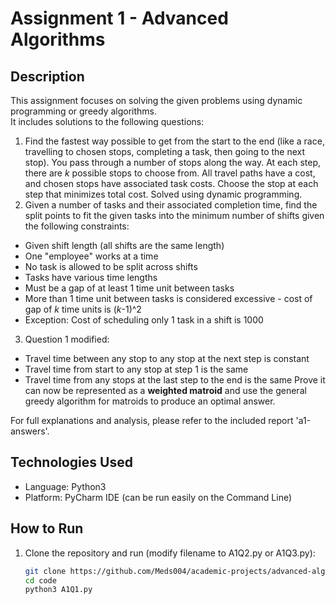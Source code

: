 # Assignment 1 - Advanced Algorithms

## Description

This assignment focuses on solving the given problems using dynamic programming or greedy algorithms.  
It includes solutions to the following questions:

1. Find the fastest way possible to get from the start to the end (like a race, travelling to chosen stops, completing a task, then going to the next stop). You pass through a number of stops along the way. At each step, there are *k* possible stops to choose from. All travel paths have a cost, and chosen stops have associated task costs. Choose the stop at each step that minimizes total cost. Solved using dynamic programming.
2. Given a number of tasks and their associated completion time, find the split points to fit the given tasks into the minimum number of shifts given the following constraints:
- Given shift length (all shifts are the same length)
- One "employee" works at a time
- No task is allowed to be split across shifts
- Tasks have various time lengths
- Must be a gap of at least 1 time unit between tasks
- More than 1 time unit between tasks is considered excessive - cost of gap of *k* time units is (*k*-1)^2
- Exception: Cost of scheduling only 1 task in a shift is 1000
3. Question 1 modified:
- Travel time between any stop to any stop at the next step is constant
- Travel time from start to any stop at step 1 is the same
- Travel time from any stops at the last step to the end is the same
Prove it can now be represented as a **weighted matroid** and use the general greedy algorithm for matroids to produce an optimal answer.

For full explanations and analysis, please refer to the included report 'a1-answers'.

## Technologies Used

- Language: Python3
- Platform: PyCharm IDE (can be run easily on the Command Line)

## How to Run

1. Clone the repository and run (modify filename to A1Q2.py or A1Q3.py):
   ```bash
   git clone https://github.com/Meds004/academic-projects/advanced-algorithms-assignments/assignment-1.git
   cd code
   python3 A1Q1.py
